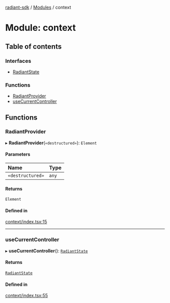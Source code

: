 [radiant-sdk](../README.md) / [Modules](../modules.md) / context

# Module: context

## Table of contents

### Interfaces

- [RadiantState](../interfaces/context.RadiantState.md)

### Functions

- [RadiantProvider](context.md#radiantprovider)
- [useCurrentController](context.md#usecurrentcontroller)

## Functions

### RadiantProvider

▸ **RadiantProvider**(`«destructured»`): `Element`

#### Parameters

| Name | Type |
| :------ | :------ |
| `«destructured»` | `any` |

#### Returns

`Element`

#### Defined in

[context/index.tsx:15](https://github.com/radiant-labs/radiant/blob/11e8e99/sdk/web/src/context/index.tsx#L15)

___

### useCurrentController

▸ **useCurrentController**(): [`RadiantState`](../interfaces/context.RadiantState.md)

#### Returns

[`RadiantState`](../interfaces/context.RadiantState.md)

#### Defined in

[context/index.tsx:55](https://github.com/radiant-labs/radiant/blob/11e8e99/sdk/web/src/context/index.tsx#L55)
